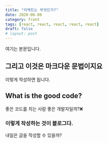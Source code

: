 ```yaml
---
title: "리액트는 무엇인가?"
date: 2020-06-08
category: front
tags: [react, react, react, react, react]
draft: false
# layout: post
---
```


여기는 본문입니다.

## 그리고 이것은 마크다운 문법이지요

이렇게 작성하면 됩니다.

## What is the good code?

좋은 코드를 치는 사람 좋은 개발자일까?❌

### 이렇게 작성하는 것이 블로그다.

내일은 글을 작성할 수 있을까?
